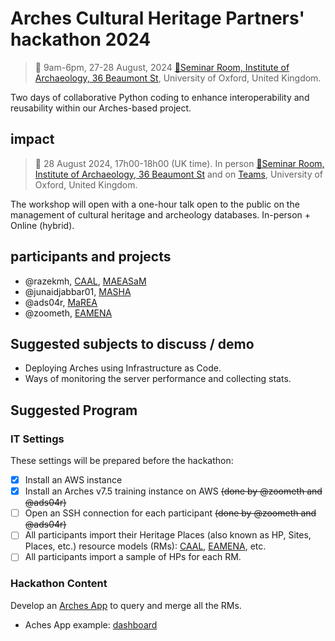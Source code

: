 # Arches Cultural Heritage Partners' hackathon 2024
> 📅 9am-6pm, 27-28 August, 2024 [📍Seminar Room, Institute of Archaeology, 36 Beaumont St](https://maps.app.goo.gl/MtAMkX57pxdbF6Ue9), University of Oxford, United Kingdom.

Two days of collaborative Python coding to enhance interoperability and reusability within our Arches-based project.

## impact
> 📅 28 August 2024, 17h00-18h00 (UK time). In person [📍Seminar Room, Institute of Archaeology, 36 Beaumont St](https://maps.app.goo.gl/MtAMkX57pxdbF6Ue9) and on [Teams](https://teams.microsoft.com/l/meetup-join/19%3ameeting\_ZTYyNTJmMDEtMWJmMC00NDk2LWJkMGQtMzgwZWI5Y2FlODgy%40thread.v2/0?context=%7b%22Tid%22%3a%22cc95de1b-97f5-4f93-b4ba-fe68b852cf91%22%2c%22Oid%22%3a%229dce33a8-66a7-403f-a2c6-95948cb855d0%22%7d), University of Oxford, United Kingdom.

The workshop will open with a one-hour talk open to the public on the management of cultural heritage and archeology databases. In-person + Online (hybrid).


## participants and projects

* @razekmh, [CAAL](https://github.com/achp-project/prj-caal), [MAEASaM](https://github.com/achp-project/prj-maeasam)
* @junaidjabbar01, [MASHA](https://github.com/achp-project/prj-mahsa)
* @ads04r, [MaREA](https://github.com/achp-project/prj-eamena-marea)
* @zoometh, [EAMENA](https://github.com/achp-project/prj-eamena-marea)

## Suggested subjects to discuss / demo 

* Deploying Arches using Infrastructure as Code.
* Ways of monitoring the server performance and collecting stats.

## Suggested Program

### IT Settings

These settings will be prepared before the hackathon:

- [x] Install an AWS instance
- [x] Install an Arches v7.5 training instance on AWS ~~(done by @zoometh and @ads04r)~~
- [ ] Open an SSH connection for each participant ~~(done by @zoometh and @ads04r)~~
- [ ] All participants import their Heritage Places (also known as HP, Sites, Places, etc.) resource models (RMs): [CAAL](https://github.com/achp-project/prj-caal/blob/main/resource_models/arches/CAAL-SitesAndMonuments.json), [EAMENA](https://github.com/achp-project/prj-eamena-marea/blob/main/resource_models/Heritage%20Place.json), etc.
- [ ] All participants import a sample of HPs for each RM.

### Hackathon Content

Develop an [Arches App](https://arches.readthedocs.io/en/stable/developing/extending/creating-apps/) to query and merge all the RMs.

* Aches App example: [dashboard](https://github.com/achp-project/dashboard)
